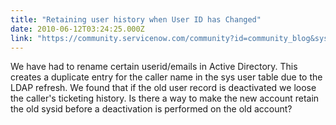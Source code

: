 ```yaml
---
title: "Retaining user history when User ID has Changed"
date: 2010-06-12T03:24:25.000Z
link: "https://community.servicenow.com/community?id=community_blog&sys_id=00ccae25dbd0dbc01dcaf3231f9619af"
---
```

<p>We have had to rename certain userid/emails in Active Directory. This creates a duplicate entry for the caller name in the sys user table due to the LDAP refresh. We found that if the old user record is deactivated we loose the caller's ticketing history. Is there a way to make the new account retain the old sysid before a deactivation is performed on the old account?</p>